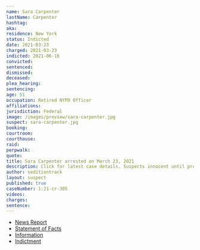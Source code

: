 ```yaml
---
name: Sara Carpenter
lastName: Carpenter
hashtag:
aka:
residence: New York
status: Indicted
date: 2021-03-23
charged: 2021-03-23
indicted: 2021-06-16
convicted:
sentenced:
dismissed:
deceased:
plea_hearing:
sentencing:
age: 51
occupation: Retired NYPD Officer
affiliations:
jurisdiction: Federal
image: /images/preview/sara-carpenter.jpg
suspect: sara-carpenter.jpg
booking:
courtroom:
courthouse:
raid:
perpwalk:
quote:
title: Sara Carpenter arrested on March 23, 2021
description: Click for latest case details. Suspects innocent until proven guilty.
author: seditiontrack
layout: suspect
published: true
caseNumber: 1:21-cr-305
videos:
charges:
sentence:
---
```

- [News Report](https://www.nydailynews.com/new-york/nyc-crime/ny-capitol-riots-former-nypd-police-officer-arrest-sara-carpenter-20210323-try3cc7m3bbhrlfrph5emanlqi-story.html)
- [Statement of Facts](https://www.justice.gov/usao-dc/case-multi-defendant/file/1393356/download)
- [Information](https://www.justice.gov/usao-dc/case-multi-defendant/file/1393351/download)
- [Indictment](https://www.justice.gov/usao-dc/case-multi-defendant/file/1416906/download)
